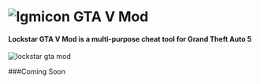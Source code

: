 # ![lgmicon](http://i.imgur.com/MBCoEKN.png) GTA V Mod
#### Lockstar GTA V Mod is a multi-purpose cheat tool for Grand Theft Auto 5
![lockstar gta mod](http://i.imgur.com/mfjQjF8.png)

###Coming Soon
